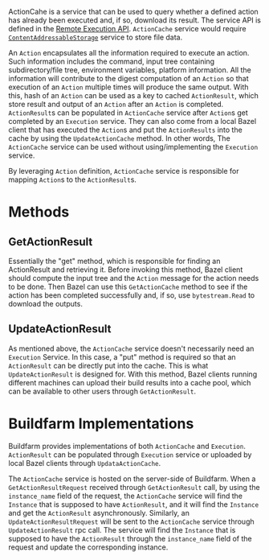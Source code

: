 ActionCahe is a service that can be used to query whether a defined action has already been executed and, if so, download its result. The service API is defined in the [Remote Execution API](https://github.com/bazelbuild/remote-apis). `ActionCache` service would require [`ContentAddressableStorage`](https://github.com/bazelbuild/bazel-buildfarm/wiki/ContentAddressableStorage) service to store file data. 

An `Action` encapsulates all the information required to execute an action. Such information includes the command, input tree containing subdirectory/file tree, environment variables, platform information. All the information will contribute to the digest computation of an `Action` so that execution of an `Action` multiple times will produce the same output. With this, hash of an `Action` can be used as a key to cached `ActionResult`, which store result and output of an `Action` after an `Action` is completed. `ActionResult`s can be populated in `ActionCache` service after `Action`s get completed by an `Execution` service. They can also come from a local Bazel client that has executed the `Action`s and put the `ActionResults` into the cache by using the `UpdateActionCache` method. In other words, The `ActionCache` service can be used without using/implementing the `Execution` service.

By leveraging `Action` definition, `ActionCache` service is responsible for mapping `Action`s to the `ActionResult`s.

# Methods

## GetActionResult
Essentially the "get" method, which is responsible for finding an ActionResult and retrieving it. Before invoking this method, Bazel client should compute the input tree and the `Action` message for the action needs to be done. Then Bazel can use this `GetActionCache` method to see if the action has been completed successfully and, if so, use `bytestream.Read` to download the outputs. 
## UpdateActionResult
As mentioned above, the `ActionCache` service doesn't necessarily need an `Execution` Service. In this case, a "put" method is required so that an `ActionResult` can be directly put into the cache. This is what `UpdateActionResult` is designed for. With this method, Bazel clients running different machines can upload their build results into a cache pool, which can be available to other users through `GetActionResult`.

# Buildfarm Implementations

Buildfarm provides implementations of both `ActionCache` and `Execution`. `ActionResult` can be populated through `Execution` service or uploaded by local Bazel clients through `UpdataActionCache`.

The `ActionCache` service is hosted on the server-side of Buildfarm. When a `GetActionResultRequest` received through `GetActionResult` call, by using the `instance_name` field of the request, the `ActionCache` service will find the `Instance` that is supposed to have `ActionResult`, and it will find the `Instance` and get the `ActionResult` asynchronously. Similarly, an `UpdateActionResultRequest` will be sent to the `ActionCache` service through `UpdateActionResult` rpc call. The service will find the `Instance` that is supposed to have the `ActionResult` through the `instance_name` field of the request and update the corresponding instance.


